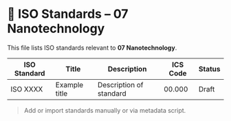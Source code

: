 # 📄 ISO Standards – 07 Nanotechnology

This file lists ISO standards relevant to **07 Nanotechnology**.

| ISO Standard | Title | Description | ICS Code | Status |
|--------------|-------|-------------|----------|--------|
| ISO XXXX     | Example title | Description of standard | 00.000 | Draft |

> Add or import standards manually or via metadata script.
